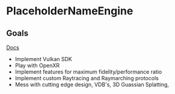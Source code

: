 # PlaceholderNameEngine

## Goals

[Docs](https://vulkan.lunarg.com/doc/sdk/1.3.290.0/linux/getting_started.html)
- Implement Vulkan SDK
- Play with OpenXR
- Implement features for maximum fidelity/performance ratio
- Implement custom Raytracing and Raymarching protocols
- Mess with cutting edge design, VDB's, 3D Guassian Splatting, 

